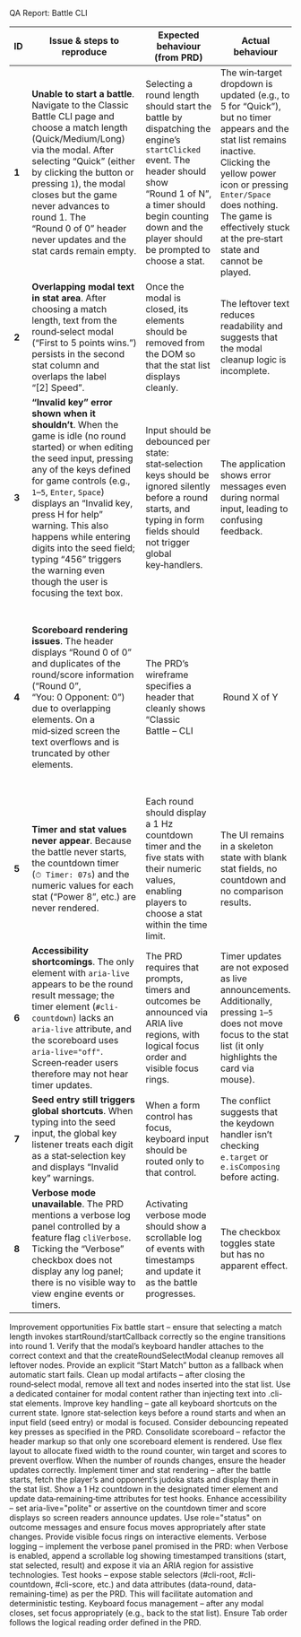 QA Report: Battle CLI

| ID    | Issue & steps to reproduce                                                                                                                                                                                                                                                                                                                                                                                        | Expected behaviour (from PRD)                                                                                                                                                                                                    | Actual behaviour                                                                                                                                                                                                                                                        |                                                                                                                         |                                                                                                                                                            |
| ----- | ----------------------------------------------------------------------------------------------------------------------------------------------------------------------------------------------------------------------------------------------------------------------------------------------------------------------------------------------------------------------------------------------------------------- | -------------------------------------------------------------------------------------------------------------------------------------------------------------------------------------------------------------------------------- | ----------------------------------------------------------------------------------------------------------------------------------------------------------------------------------------------------------------------------------------------------------------------- | ----------------------------------------------------------------------------------------------------------------------- | ---------------------------------------------------------------------------------------------------------------------------------------------------------- |
| **1** | **Unable to start a battle**. Navigate to the Classic Battle CLI page and choose a match length (Quick/Medium/Long) via the modal. After selecting “Quick” (either by clicking the button or pressing `1`), the modal closes but the game never advances to round 1. The “Round 0 of 0” header never updates and the stat cards remain empty.                                                                     | Selecting a round length should start the battle by dispatching the engine’s `startClicked` event. The header should show “Round 1 of N”, a timer should begin counting down and the player should be prompted to choose a stat. | The win‑target dropdown is updated (e.g., to 5 for “Quick”), but no timer appears and the stat list remains inactive. Clicking the yellow power icon or pressing `Enter/Space` does nothing. The game is effectively stuck at the pre‑start state and cannot be played. |                                                                                                                         |                                                                                                                                                            |
| **2** | **Overlapping modal text in stat area**. After choosing a match length, text from the round‑select modal (“First to 5 points wins.”) persists in the second stat column and overlaps the label “\[2] Speed”.                                                                                                                                                                                                      | Once the modal is closed, its elements should be removed from the DOM so that the stat list displays cleanly.                                                                                                                    | The leftover text reduces readability and suggests that the modal cleanup logic is incomplete.                                                                                                                                                                          |                                                                                                                         |                                                                                                                                                            |
| **3** | **“Invalid key” error shown when it shouldn’t**. When the game is idle (no round started) or when editing the seed input, pressing any of the keys defined for game controls (e.g., `1`–`5`, `Enter`, `Space`) displays an “Invalid key, press H for help” warning. This also happens while entering digits into the seed field; typing “456” triggers the warning even though the user is focusing the text box. | Input should be debounced per state: stat‑selection keys should be ignored silently before a round starts, and typing in form fields should not trigger global key‑handlers.                                                     | The application shows error messages even during normal input, leading to confusing feedback.                                                                                                                                                                           |                                                                                                                         |                                                                                                                                                            |
| **4** | **Scoreboard rendering issues**. The header displays “Round 0 of 0” and duplicates of the round/score information (“Round 0”, “You: 0 Opponent: 0”) due to overlapping elements. On a mid‑sized screen the text overflows and is truncated by other elements.                                                                                                                                                     | The PRD’s wireframe specifies a header that cleanly shows “Classic Battle – CLI                                                                                                                                                  |  Round X of Y                                                                                                                                                                                                                                                           |  You: N CPU: M”. Only one instance of each data point should be visible, and it should not overlap other UI components. | The scoreboard appears twice and misaligns with the grid; this suggests that redundant nodes or hidden scoreboard elements are being rendered incorrectly. |
| **5** | **Timer and stat values never appear**. Because the battle never starts, the countdown timer (`⏱ Timer: 07s`) and the numeric values for each stat (“Power 8”, etc.) are never rendered.                                                                                                                                                                                                                         | Each round should display a 1 Hz countdown timer and the five stats with their numeric values, enabling players to choose a stat within the time limit.                                                                          | The UI remains in a skeleton state with blank stat fields, no countdown and no comparison results.                                                                                                                                                                      |                                                                                                                         |                                                                                                                                                            |
| **6** | **Accessibility shortcomings**. The only element with `aria-live` appears to be the round result message; the timer element (`#cli-countdown`) lacks an `aria-live` attribute, and the scoreboard uses `aria-live="off"`. Screen‑reader users therefore may not hear timer updates.                                                                                                                               | The PRD requires that prompts, timers and outcomes be announced via ARIA live regions, with logical focus order and visible focus rings.                                                                                         | Timer updates are not exposed as live announcements. Additionally, pressing `1`–`5` does not move focus to the stat list (it only highlights the card via mouse).                                                                                                       |                                                                                                                         |                                                                                                                                                            |
| **7** | **Seed entry still triggers global shortcuts**. When typing into the seed input, the global key listener treats each digit as a stat‑selection key and displays “Invalid key” warnings.                                                                                                                                                                                                                           | When a form control has focus, keyboard input should be routed only to that control.                                                                                                                                             | The conflict suggests that the keydown handler isn’t checking `e.target` or `e.isComposing` before acting.                                                                                                                                                              |                                                                                                                         |                                                                                                                                                            |
| **8** | **Verbose mode unavailable**. The PRD mentions a verbose log panel controlled by a feature flag `cliVerbose`. Ticking the “Verbose” checkbox does not display any log panel; there is no visible way to view engine events or timers.                                                                                                                                                                             | Activating verbose mode should show a scrollable log of events with timestamps and update it as the battle progresses.                                                                                                           | The checkbox toggles state but has no apparent effect.                                                                                                                                                                                                                  |                                                                                                                         |                                                                                                                                                            |

Improvement opportunities
Fix battle start – ensure that selecting a match length invokes startRound/startCallback correctly so the engine transitions into round 1. Verify that the modal’s keyboard handler attaches to the correct context and that the createRoundSelectModal cleanup removes all leftover nodes. Provide an explicit “Start Match” button as a fallback when automatic start fails.
Clean up modal artifacts – after closing the round‑select modal, remove all text and nodes inserted into the stat list. Use a dedicated container for modal content rather than injecting text into .cli-stat elements.
Improve key handling – gate all keyboard shortcuts on the current state. Ignore stat‑selection keys before a round starts and when an input field (seed entry) or modal is focused. Consider debouncing repeated key presses as specified in the PRD.
Consolidate scoreboard – refactor the header markup so that only one scoreboard element is rendered. Use flex layout to allocate fixed width to the round counter, win target and scores to prevent overflow. When the number of rounds changes, ensure the header updates correctly.
Implement timer and stat rendering – after the battle starts, fetch the player’s and opponent’s judoka stats and display them in the stat list. Show a 1 Hz countdown in the designated timer element and update data‑remaining‑time attributes for test hooks.
Enhance accessibility – set aria-live="polite" or assertive on the countdown timer and score displays so screen readers announce updates. Use role="status" on outcome messages and ensure focus moves appropriately after state changes. Provide visible focus rings on interactive elements.
Verbose logging – implement the verbose panel promised in the PRD: when Verbose is enabled, append a scrollable log showing timestamped transitions (start, stat selected, result) and expose it via an ARIA region for assistive technologies.
Test hooks – expose stable selectors (#cli-root, #cli-countdown, #cli-score, etc.) and data attributes (data-round, data-remaining-time) as per the PRD. This will facilitate automation and deterministic testing.
Keyboard focus management – after any modal closes, set focus appropriately (e.g., back to the stat list). Ensure Tab order follows the logical reading order defined in the PRD.
